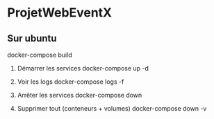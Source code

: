 # ProjetWebEventX


## Sur ubuntu

docker-compose build

1. Démarrer les services
docker-compose up -d

2. Voir les logs
docker-compose logs -f

3. Arrêter les services
docker-compose down

4. Supprimer tout (conteneurs + volumes)
docker-compose down -v